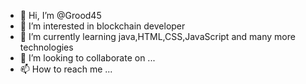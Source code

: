 - 👋 Hi, I’m @Grood45
- 👀 I’m interested in blockchain developer 
- 🌱 I’m currently learning java,HTML,CSS,JavaScript and many more technologies 
- 💞️ I’m looking to collaborate on ...
- 📫 How to reach me ...

<!---
Grood45/Grood45 is a ✨ special ✨ repository because its `README.md` (this file) appears on your GitHub profile.
You can click the Preview link to take a look at your changes.
--->
